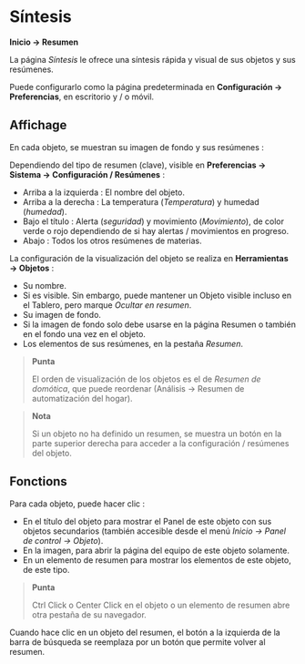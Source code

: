 # Síntesis
**Inicio → Resumen**

La página *Síntesis* le ofrece una síntesis rápida y visual de sus objetos y sus resúmenes.

Puede configurarlo como la página predeterminada en **Configuración → Preferencias**, en escritorio y / o móvil.

## Affichage

En cada objeto, se muestran su imagen de fondo y sus resúmenes :

Dependiendo del tipo de resumen (clave), visible en **Preferencias → Sistema → Configuración / Resúmenes** :
- Arriba a la izquierda : El nombre del objeto.
- Arriba a la derecha : La temperatura (*Temperatura*) y humedad (*humedad*).
- Bajo el título : Alerta (*seguridad*) y movimiento (*Movimiento*), de color verde o rojo dependiendo de si hay alertas / movimientos en progreso.
- Abajo : Todos los otros resúmenes de materias.

La configuración de la visualización del objeto se realiza en **Herramientas → Objetos** :
- Su nombre.
- Si es visible. Sin embargo, puede mantener un Objeto visible incluso en el Tablero, pero marque *Ocultar en resumen*.
- Su imagen de fondo.
- Si la imagen de fondo solo debe usarse en la página Resumen o también en el fondo una vez en el objeto.
- Los elementos de sus resúmenes, en la pestaña *Resumen*.

> **Punta**
>
> El orden de visualización de los objetos es el de *Resumen de domótica*, que puede reordenar (Análisis → Resumen de automatización del hogar).

> **Nota**
>
> Si un objeto no ha definido un resumen, se muestra un botón en la parte superior derecha para acceder a la configuración / resúmenes del objeto.

## Fonctions

Para cada objeto, puede hacer clic :
- En el título del objeto para mostrar el Panel de este objeto con sus objetos secundarios (también accesible desde el menú *Inicio → Panel de control → Objeto*).
- En la imagen, para abrir la página del equipo de este objeto solamente.
- En un elemento de resumen para mostrar los elementos de este objeto, de este tipo.


> **Punta**
>
> Ctrl Click o Center Click en el objeto o un elemento de resumen abre otra pestaña de su navegador.

Cuando hace clic en un objeto del resumen, el botón a la izquierda de la barra de búsqueda se reemplaza por un botón que permite volver al resumen.

